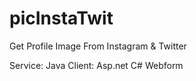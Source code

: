 # picInstaTwit
Get Profile Image From Instagram &amp; Twitter

Service: Java
Client: Asp.net C# Webform
